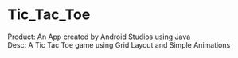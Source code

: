 # Tic_Tac_Toe
Product: An App created by Android Studios using Java <br/>
Desc: A Tic Tac Toe game using Grid Layout and Simple Animations
